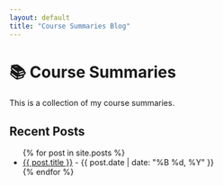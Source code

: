 ```yaml
---
layout: default
title: "Course Summaries Blog"
---
```


# 📚 Course Summaries
This is a collection of my course summaries.

## Recent Posts
<ul>
  {% for post in site.posts %}
    <li>
      <a href="{{ post.url }}">{{ post.title }}</a> - {{ post.date | date: "%B %d, %Y" }}
    </li>
  {% endfor %}
</ul>
